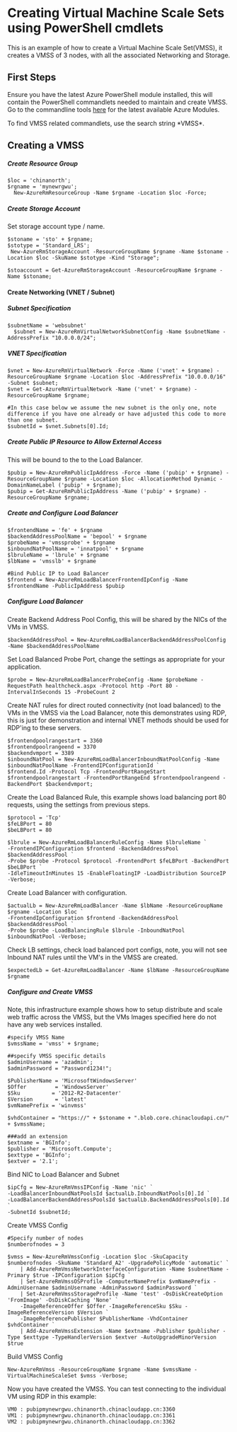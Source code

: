 <properties
	pageTitle="Creating Virtual Machine Scale Sets using PowerShell cmdlets | Azure"
	description="Get started creating and managing your first Azure Virtual Machine Scale Sets using Azure PowerShell cmdlets"
	services="virtual-machines-windows"
	documentationCenter=""
	authors="danielsollondon"
	manager="timlt"
	editor=""
	tags="azure-resource-manager"/>

<tags
	ms.service="virtual-machines-windows"
	ms.workload="infrastructure-services"
	ms.tgt_pltfrm="na"
	ms.devlang="na"
	ms.topic="article"
	ms.date="09/29/2016"
	wacn.date=""
	ms.author="danielsollondon"/>

# Creating Virtual Machine Scale Sets using PowerShell cmdlets

This is an example of how to create a Virtual Machine Scale Set(VMSS), it creates a VMSS of 3 nodes, with all the associated Networking and Storage.

## First Steps
Ensure you have the latest Azure PowerShell module installed, this will contain the PowerShell commandlets needed to maintain and create VMSS.
Go to the commandline tools [here](http://aka.ms/webpi-azps) for the latest available Azure Modules.

To find VMSS related commandlets, use the search string \*VMSS\*.

## Creating a VMSS

##### Create Resource Group

```
$loc = 'chinanorth';
$rgname = 'mynewrgwu';
  New-AzureRmResourceGroup -Name $rgname -Location $loc -Force;
```

##### Create Storage Account

Set storage account type / name.

```
$stoname = 'sto' + $rgname;
$stotype = 'Standard_LRS';
 New-AzureRmStorageAccount -ResourceGroupName $rgname -Name $stoname -Location $loc -SkuName $stotype -Kind "Storage";

$stoaccount = Get-AzureRmStorageAccount -ResourceGroupName $rgname -Name $stoname;
```

#### Create Networking (VNET / Subnet)

##### Subnet Specification

```
$subnetName = 'websubnet'
  $subnet = New-AzureRmVirtualNetworkSubnetConfig -Name $subnetName -AddressPrefix "10.0.0.0/24";
```

##### VNET Specification

```
$vnet = New-AzureRmVirtualNetwork -Force -Name ('vnet' + $rgname) -ResourceGroupName $rgname -Location $loc -AddressPrefix "10.0.0.0/16" -Subnet $subnet;
$vnet = Get-AzureRmVirtualNetwork -Name ('vnet' + $rgname) -ResourceGroupName $rgname;

#In this case below we assume the new subnet is the only one, note difference if you have one already or have adjusted this code to more than one subnet.
$subnetId = $vnet.Subnets[0].Id;
```

##### Create Public IP Resource to Allow External Access

This will be bound to the to the Load Balancer.

```
$pubip = New-AzureRmPublicIpAddress -Force -Name ('pubip' + $rgname) -ResourceGroupName $rgname -Location $loc -AllocationMethod Dynamic -DomainNameLabel ('pubip' + $rgname);
$pubip = Get-AzureRmPublicIpAddress -Name ('pubip' + $rgname) -ResourceGroupName $rgname;
```

##### Create and Configure Load Balancer

```
$frontendName = 'fe' + $rgname
$backendAddressPoolName = 'bepool' + $rgname
$probeName = 'vmssprobe' + $rgname
$inboundNatPoolName = 'innatpool' + $rgname
$lbruleName = 'lbrule' + $rgname
$lbName = 'vmsslb' + $rgname

#Bind Public IP to Load Balancer
$frontend = New-AzureRmLoadBalancerFrontendIpConfig -Name $frontendName -PublicIpAddress $pubip
```

##### Configure Load Balancer
Create Backend Address Pool Config, this will be shared by the NICs of the VMs in VMSS.

```
$backendAddressPool = New-AzureRmLoadBalancerBackendAddressPoolConfig -Name $backendAddressPoolName
```

Set Load Balanced Probe Port, change the settings as appropriate for your application.

```
$probe = New-AzureRmLoadBalancerProbeConfig -Name $probeName -RequestPath healthcheck.aspx -Protocol http -Port 80 -IntervalInSeconds 15 -ProbeCount 2
```

Create NAT rules for direct routed connectivity (not load balanced) to the VMs in the VMSS via the Load Balancer, note this demonstrates using RDP, this is just for demonstration and internal VNET methods should be used for RDP'ing to these servers.

```
$frontendpoolrangestart = 3360
$frontendpoolrangeend = 3370
$backendvmport = 3389
$inboundNatPool = New-AzureRmLoadBalancerInboundNatPoolConfig -Name $inboundNatPoolName -FrontendIPConfigurationId `
$frontend.Id -Protocol Tcp -FrontendPortRangeStart $frontendpoolrangestart -FrontendPortRangeEnd $frontendpoolrangeend -BackendPort $backendvmport;
```

Create the Load Balanced Rule, this example shows load balancing port 80 requests, using the settings from previous steps.

```
$protocol = 'Tcp'
$feLBPort = 80
$beLBPort = 80

$lbrule = New-AzureRmLoadBalancerRuleConfig -Name $lbruleName `
-FrontendIPConfiguration $frontend -BackendAddressPool $backendAddressPool `
-Probe $probe -Protocol $protocol -FrontendPort $feLBPort -BackendPort $beLBPort `
-IdleTimeoutInMinutes 15 -EnableFloatingIP -LoadDistribution SourceIP -Verbose;
```

Create Load Balancer with configuration.

```
$actualLb = New-AzureRmLoadBalancer -Name $lbName -ResourceGroupName $rgname -Location $loc `
-FrontendIpConfiguration $frontend -BackendAddressPool $backendAddressPool `
-Probe $probe -LoadBalancingRule $lbrule -InboundNatPool $inboundNatPool -Verbose;
```

Check  LB settings, check load balanced port configs, note, you will not see Inbound NAT rules until the VM's in the VMSS are created.

```
$expectedLb = Get-AzureRmLoadBalancer -Name $lbName -ResourceGroupName $rgname
```

##### Configure and Create VMSS

Note, this infrastructure example shows how to setup distribute and scale web traffic across the VMSS, but the VMs Images specified here do not have any web services installed.

```
#specify VMSS Name
$vmssName = 'vmss' + $rgname;

##specify VMSS specific details
$adminUsername = 'azadmin';
$adminPassword = "Password1234!";

$PublisherName = 'MicrosoftWindowsServer'
$Offer         = 'WindowsServer'
$Sku          = '2012-R2-Datacenter'
$Version       = 'latest'
$vmNamePrefix = 'winvmss'

$vhdContainer = "https://" + $stoname + ".blob.core.chinacloudapi.cn/" + $vmssName;

###add an extension
$extname = 'BGInfo';
$publisher = 'Microsoft.Compute';
$exttype = 'BGInfo';
$extver = '2.1';
```

Bind NIC to Load Balancer and Subnet

```
$ipCfg = New-AzureRmVmssIPConfig -Name 'nic' `
-LoadBalancerInboundNatPoolsId $actualLb.InboundNatPools[0].Id `
-LoadBalancerBackendAddressPoolsId $actualLb.BackendAddressPools[0].Id `
-SubnetId $subnetId;
```

Create VMSS Config

```
#Specify number of nodes
$numberofnodes = 3

$vmss = New-AzureRmVmssConfig -Location $loc -SkuCapacity $numberofnodes -SkuName 'Standard_A2' -UpgradePolicyMode 'automatic' `
    | Add-AzureRmVmssNetworkInterfaceConfiguration -Name $subnetName -Primary $true -IPConfiguration $ipCfg `
    | Set-AzureRmVmssOSProfile -ComputerNamePrefix $vmNamePrefix -AdminUsername $adminUsername -AdminPassword $adminPassword `
    | Set-AzureRmVmssStorageProfile -Name 'test' -OsDiskCreateOption 'FromImage' -OsDiskCaching 'None' `
    -ImageReferenceOffer $Offer -ImageReferenceSku $Sku -ImageReferenceVersion $Version `
    -ImageReferencePublisher $PublisherName -VhdContainer $vhdContainer `
    | Add-AzureRmVmssExtension -Name $extname -Publisher $publisher -Type $exttype -TypeHandlerVersion $extver -AutoUpgradeMinorVersion $true
```

Build VMSS Config

```
New-AzureRmVmss -ResourceGroupName $rgname -Name $vmssName -VirtualMachineScaleSet $vmss -Verbose;
```

Now you have created the VMSS. You can test connecting to the individual VM using RDP in this example:

```
VM0 : pubipmynewrgwu.chinanorth.chinacloudapp.cn:3360
VM1 : pubipmynewrgwu.chinanorth.chinacloudapp.cn:3361
VM2 : pubipmynewrgwu.chinanorth.chinacloudapp.cn:3362
```
